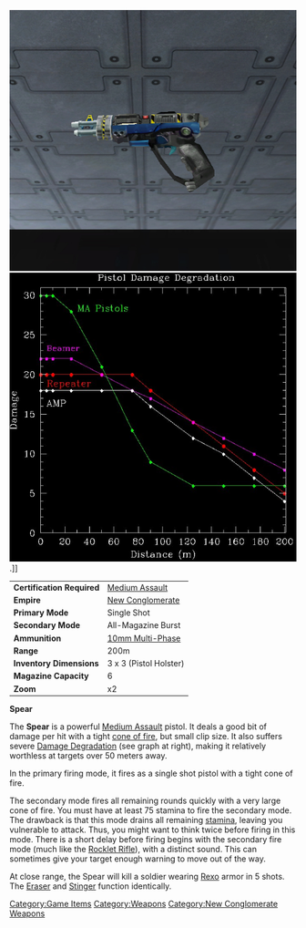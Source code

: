 ![](images/Spear.jpg "fig:Spear.jpg")
![](images/Pistol_DD.jpg "fig:Pistol_DD.jpg").\]\]

|                            |                                                 |
| -------------------------- | ----------------------------------------------- |
| **Certification Required** | [Medium Assault](Medium_Assault "wikilink")     |
| **Empire**                 | [New Conglomerate](New_Conglomerate "wikilink") |
| **Primary Mode**           | Single Shot                                     |
| **Secondary Mode**         | All-Magazine Burst                              |
| **Ammunition**             | [10mm Multi-Phase](10mm_Multi-Phase "wikilink") |
| **Range**                  | 200m                                            |
| **Inventory Dimensions**   | 3 x 3 (Pistol Holster)                          |
| **Magazine Capacity**      | 6                                               |
| **Zoom**                   | x2                                              |

**Spear**

The **Spear** is a powerful [Medium Assault](Medium_Assault "wikilink")
pistol. It deals a good bit of damage per hit with a tight [cone of
fire](cone_of_fire "wikilink"), but small clip size. It also suffers
severe [Damage Degradation](Damage_Degradation "wikilink") (see graph at
right), making it relatively worthless at targets over 50 meters away.

In the primary firing mode, it fires as a single shot pistol with a
tight cone of fire.

The secondary mode fires all remaining rounds quickly with a very large
cone of fire. You must have at least 75 stamina to fire the secondary
mode. The drawback is that this mode drains all remaining
[stamina](stamina "wikilink"), leaving you vulnerable to attack. Thus,
you might want to think twice before firing in this mode. There is a
short delay before firing begins with the secondary fire mode (much like
the [Rocklet Rifle](Rocklet_Rifle "wikilink")), with a distinct sound.
This can sometimes give your target enough warning to move out of the
way.

At close range, the Spear will kill a soldier wearing
[Rexo](Rexo "wikilink") armor in 5 shots. The
[Eraser](Eraser "wikilink") and [Stinger](Stinger "wikilink") function
identically.

[Category:Game Items](Category:Game_Items "wikilink")
[Category:Weapons](Category:Weapons "wikilink") [Category:New
Conglomerate Weapons](Category:New_Conglomerate_Weapons "wikilink")

